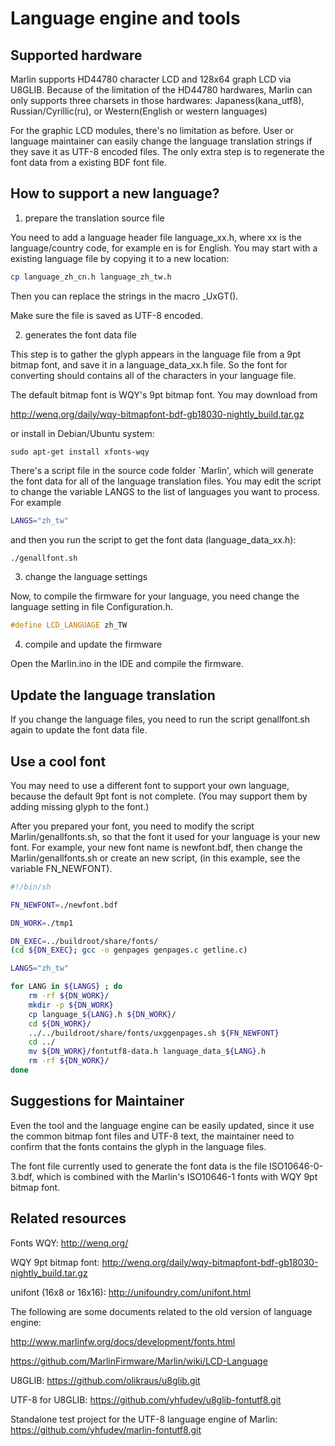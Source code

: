 
Language engine and tools
=========================

Supported hardware
------------------

Marlin supports HD44780 character LCD and 128x64 graph LCD via U8GLIB.
Because of the limitation of the HD44780 hardwares, Marlin can only supports three charsets in those hardwares:
Japaness(kana_utf8), Russian/Cyrillic(ru), or Western(English or western languages)

For the graphic LCD modules, there's no limitation as before. User or language maintainer can easily
change the language translation strings if they save it as UTF-8 encoded files. The only extra step is
to regenerate the font data from a existing BDF font file.


How to support a new language?
------------------------------
1. prepare the translation source file

You need to add a language header file language_xx.h,
where xx is the language/country code, for example en is for English.
You may start with a existing language file by copying it to a new location:

```bash
cp language_zh_cn.h language_zh_tw.h
```

Then you can replace the strings in the macro _UxGT().

Make sure the file is saved as UTF-8 encoded.


2. generates the font data file

This step is to gather the glyph appears in the language file from a 9pt bitmap font,
and save it in a language_data_xx.h file. So the font for converting should contains all
of the characters in your language file.

The default bitmap font is WQY's 9pt bitmap font. You may download from

http://wenq.org/daily/wqy-bitmapfont-bdf-gb18030-nightly_build.tar.gz

or install in Debian/Ubuntu system:

```
sudo apt-get install xfonts-wqy
```


There's a script file in the source code folder `Marlin', which will generate the font data for
all of the language translation files. You may edit the script to change the variable
LANGS to the list of languages you want to process. For example

```bash
LANGS="zh_tw"
```

and then you run the script to get the font data (language_data_xx.h):

```bash
./genallfont.sh
```

3. change the language settings

Now, to compile the firmware for your language, you need change the
language setting in file Configuration.h.

```cpp
#define LCD_LANGUAGE zh_TW
```

4. compile and update the firmware

Open the Marlin.ino in the IDE and compile the firmware.


Update the language translation
-------------------------------
If you change the language files, you need to run the script genallfont.sh
again to update the font data file.


Use a cool font
---------------
You may need to use a different font to support your own language,
because the default 9pt font is not complete.
(You may support them by adding missing glyph to the font.)

After you prepared your font, you need to modify the script Marlin/genallfonts.sh,
so that the font it used for your language is your new font. For example, your
new font name is newfont.bdf, then change the Marlin/genallfonts.sh or create an
new script, (in this example, see the variable FN_NEWFONT).

```sh
#!/bin/sh

FN_NEWFONT=./newfont.bdf

DN_WORK=./tmp1

DN_EXEC=../buildroot/share/fonts/
(cd ${DN_EXEC}; gcc -o genpages genpages.c getline.c)

LANGS="zh_tw"

for LANG in ${LANGS} ; do
    rm -rf ${DN_WORK}/
    mkdir -p ${DN_WORK}
    cp language_${LANG}.h ${DN_WORK}/
    cd ${DN_WORK}/
    ../../buildroot/share/fonts/uxggenpages.sh ${FN_NEWFONT}
    cd ../
    mv ${DN_WORK}/fontutf8-data.h language_data_${LANG}.h
    rm -rf ${DN_WORK}/
done

```

Suggestions for Maintainer
--------------------------
Even the tool and the language engine can be easily updated,
since it use the common bitmap font files and UTF-8 text,
the maintainer need to confirm that the fonts contains the glyph
in the language files.

The font file currently used to generate the font data is the file ISO10646-0-3.bdf,
which is combined with the Marlin's ISO10646-1 fonts with WQY 9pt bitmap font.

Related resources
-----------------

Fonts
WQY: http://wenq.org/

WQY 9pt bitmap font: http://wenq.org/daily/wqy-bitmapfont-bdf-gb18030-nightly_build.tar.gz

unifont (16x8 or 16x16): http://unifoundry.com/unifont.html


The following are some documents related to the old version of language engine:

http://www.marlinfw.org/docs/development/fonts.html

https://github.com/MarlinFirmware/Marlin/wiki/LCD-Language

U8GLIB: https://github.com/olikraus/u8glib.git

UTF-8 for U8GLIB: https://github.com/yhfudev/u8glib-fontutf8.git

Standalone test project for the UTF-8 language engine of Marlin: https://github.com/yhfudev/marlin-fontutf8.git

